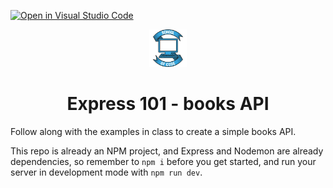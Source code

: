 [![Open in Visual Studio Code](https://classroom.github.com/assets/open-in-vscode-f059dc9a6f8d3a56e377f745f24479a46679e63a5d9fe6f495e02850cd0d8118.svg)](https://classroom.github.com/online_ide?assignment_repo_id=6542602&assignment_repo_type=AssignmentRepo)
<div align="center">
    <img alt="School of Code" src="./images/soc-logo.png" width="60" />
</div>
<h1 align="center">
  Express 101 - books API
</h1>

Follow along with the examples in class to create a simple books API.

This repo is already an NPM project, and Express and Nodemon are already dependencies, so remember to `npm i` before you get started, and run your server in development mode with `npm run dev`.
